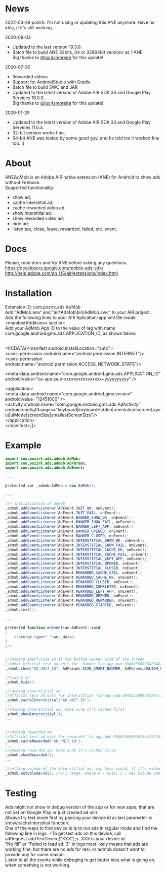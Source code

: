 # News
2022-03-29
pozirk: I'm not using or updating this ANE anymore. Have no idea, if it's still working.

2020-08-03
- Updated to the last version 19.3.0.<br />
- Batch file to build ANE 32bits, 64 or 32&64bit versions as 1 ANE<br/>
Big thanks to [@luc4smoreira](https://github.com/luc4smoreira) for this update!<br />

2020-07-30
- Rewarded videos <br/>
- Support for AndroidStudio with Gradle <br/>
- Batch file to build SWC and JAR <br/>
- Updated to the latest version of Adobe AIR SDK 33 and Google Play Services 16.0.0.<br />
Big thanks to [@luc4smoreira](https://github.com/luc4smoreira) for this update!<br />

2020-01-29
- Updated to the latest version of Adobe AIR SDK 33 and Google Play Services 11.0.4.<br />
- 32-bit version works fine.<br />
- 64-bit ANE was tested by some good guy, and he told me it worked fine too. :)

# About
ANEAdMob is an Adobe AIR native extension (ANE) for Android to show ads without Firebase.<br />
Supported functionality:<br />
- show ad;<br />
- cache interstitial ad;<br />
- cache rewarded video ad;
- show interstitial ad;<br />
- show rewarded video ad;<br />
- hide ad;<br />
- listen tap, close, leave, rewarded, failed, etc. event.<br />

# Docs
Please, read docs and try ANE before asking any questions.<br />
https://developers.google.com/mobile-ads-sdk/<br />
http://help.adobe.com/en_US/air/extensions/index.html<br />


# Installation
Extension ID: com.pozirk.ads.AdMob<br />
Add "AdMob.ane" and "air\AdMob\bin\AdMob.swc" to your AIR project.<br />
Add the following lines to your AIR Aplication-app.xml file inside &lt;manifestAdditions&gt; section:<br />
Add your AdMob App ID to the value of tag with name com.google.android.gms.ads.APPLICATION_ID, as shown below. <br/>

<br />
&lt;![CDATA[&lt;manifest android:installLocation="auto"&gt;<br />
&lt;uses-permission android:name="android.permission.INTERNET"/&gt;<br />
&lt;uses-permission android:name="android.permission.ACCESS_NETWORK_STATE"/&gt;<br />


&lt;meta-data android:name="com.google.android.gms.ads.APPLICATION_ID" android:value="ca-app-pub-xxxxxxxxxxxxxxxx~yyyyyyyyyy" /&gt;

&lt;application&gt;<br />
&lt;meta-data android:name="com.google.android.gms.version" android:value="12451000" /&gt;<br />
&lt;activity android:name="com.google.android.gms.ads.AdActivity" android:configChanges="keyboard|keyboardHidden|orientation|screenLayout|uiMode|screenSize|smallestScreenSize"/&gt;<br />
&lt;/application&gt;<br />
&lt;/manifest>]]&gt;


# Example
```actionscript
import com.pozirk.ads.admob.AdMob;
import com.pozirk.ads.admob.AdParams;
import com.pozirk.ads.admob.AdEvent;

...

protected var _admob:AdMob = new AdMob();

...

//> initialization of AdMob
_admob.addEventListener(AdEvent.INIT_OK, onEvent);
_admob.addEventListener(AdEvent.INIT_FAIL, onEvent);
_admob.addEventListener(AdEvent.BANNER_SHOW_OK, onEvent);
_admob.addEventListener(AdEvent.BANNER_SHOW_FAIL, onEvent);
_admob.addEventListener(AdEvent.BANNER_LEFT_APP, onEvent);
_admob.addEventListener(AdEvent.BANNER_OPENED, onEvent);
_admob.addEventListener(AdEvent.BANNER_CLOSED, onEvent);
_admob.addEventListener(AdEvent.INTERSTITIAL_SHOW_OK, onEvent);
_admob.addEventListener(AdEvent.INTERSTITIAL_SHOW_FAIL, onEvent);
_admob.addEventListener(AdEvent.INTERSTITIAL_CACHE_OK, onEvent);
_admob.addEventListener(AdEvent.INTERSTITIAL_CACHE_FAIL, onEvent);
_admob.addEventListener(AdEvent.INTERSTITIAL_LEFT_APP, onEvent);
_admob.addEventListener(AdEvent.INTERSTITIAL_OPENED, onEvent);
_admob.addEventListener(AdEvent.INTERSTITIAL_CLOSED, onEvent);
_admob.addEventListener(AdEvent.REWARDED_CACHE_FAIL, onEvent);
_admob.addEventListener(AdEvent.REWARDED_CACHE_OK, onEvent);
_admob.addEventListener(AdEvent.REWARDED_CLOSED, onEvent);
_admob.addEventListener(AdEvent.REWARDED_COMPLETED, onEvent);
_admob.addEventListener(AdEvent.REWARDED_LEFT_APP, onEvent);
_admob.addEventListener(AdEvent.REWARDED_OPENED, onEvent);
_admob.addEventListener(AdEvent.REWARDED_REWARDED, onEvent);
_admob.addEventListener(AdEvent.REWARDED_STARTED, onEvent);
_admob.init();

...

protected function onEvent(ae:AdEvent):void
{
	trace(ae.type+" "+ae._data);
}
//<


//showing smart-size ad at the bottom center side of the screen
//Admob official test ad unit for  banner "ca-app-pub-3940256099942544/6300978111"
_admob.show("AD_UNIT_ID", AdParams.SIZE_SMART_BANNER, AdParams.HALIGN_CENTER, AdParams.VALIGN_BOTTOM); 

//hiding ad
_admob.hide();

//caching interstitial ad
//Official test ad unit for interstitial "ca-app-pub-3940256099942544/1033173712"
_admob.cacheInterstitial("AD_UNIT_ID"); 
...
//showing interstitial ad, make sure it's cached first
_admob.showInterstitial();
...


//caching rewarded ad
//Official test ad unit for rewarded "ca-app-pub-3940256099942544/5224354917"
_admob.cacheRewarded("AD_UNIT_ID");  
...
//showing rewarded ad, make sure it's cached first
_admob.showRewarded();
...

//setting volume of the interstitial ad, can have sound, if it's video
_admob.setVolume(vol); //0-1 range, where 0 - mute, 1 - max volume (default, I guess).
```


# Testing
Ads might not show in debug version of the app or for new apps, that are not yet on Google Play or just created ad unit.<br />
Always try test mode first by passing your device id as last parameter to show/cacheInterstitial function.<br />
One of the ways to find device id is to run ads in regular mode and find the following line in logs: <To get test ads on this device, call adRequest.addTestDevice("XXX");>.
XXX is your device id.<br />
"No fill" or "Failed to load ad: 3" in logs most likely means that ads are working fine, but there are no ads for real, or admob doesn't want to provide any for some reason.<br />
Listen to all the events while debuging to get better idea what is going on, when something is not working.
